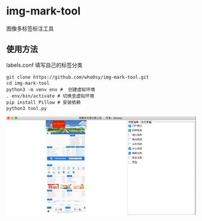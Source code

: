 # img-mark-tool
图像多标签标注工具

## 使用方法
labels.conf 填写自己的标签分类

```shell script
git clone https://github.com/who0sy/img-mark-tool.git
cd img-mark-tool
python3 -m venv env #  创建虚拟环境
. env/bin/activate # 切换至虚拟环境
pip install Pillow # 安装依赖
python3 tool.py
```


![](example.jpg)